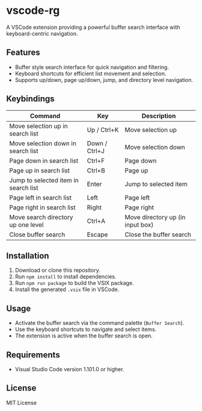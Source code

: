 # vscode-rg

A VSCode extension providing a powerful buffer search interface with keyboard-centric navigation.

## Features

- Buffer style search interface for quick navigation and filtering.
- Keyboard shortcuts for efficient list movement and selection.
- Supports up/down, page up/down, jump, and directory level navigation.

## Keybindings

| Command                                 | Key         | Description                          |
|------------------------------------------|-------------|--------------------------------------|
| Move selection up in search list         | Up / Ctrl+K | Move selection up                    |
| Move selection down in search list       | Down / Ctrl+J | Move selection down                  |
| Page down in search list                 | Ctrl+F      | Page down                            |
| Page up in search list                   | Ctrl+B      | Page up                              |
| Jump to selected item in search list     | Enter       | Jump to selected item                |
| Page left in search list                 | Left        | Page left                            |
| Page right in search list                | Right       | Page right                           |
| Move search directory up one level       | Ctrl+A      | Move directory up (in input box)     |
| Close buffer search                      | Escape      | Close the buffer search              |

## Installation

1. Download or clone this repository.
2. Run `npm install` to install dependencies.
3. Run `npm run package` to build the VSIX package.
4. Install the generated `.vsix` file in VSCode.

## Usage

- Activate the buffer search via the command palette (`Buffer Search`).
- Use the keyboard shortcuts to navigate and select items.
- The extension is active when the buffer search is open.

## Requirements

- Visual Studio Code version 1.101.0 or higher.

## License

MIT License
